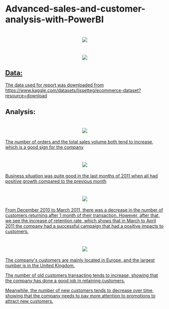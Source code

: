 # Advanced-sales-and-customer-analysis-with-PowerBI

<h1 align="center">
  <a href=""><img src="https://i.ibb.co/J57CyhP/PAGE1.png" </a>
</h1>

<h1 align="center">
  <a href=""><img src="https://i.ibb.co/zS38p4h/PAGE2.png" </a>
</h1>

## Data:
The data used for report was downloaded from https://www.kaggle.com/datasets/lissetteg/ecommerce-dataset?resource=download

## Analysis:

<h1 align="center">
  <a href=""><img src="https://i.ibb.co/LZjbrpx/sales-trend.png" </a>
</h1>

The number of orders and the total sales volume both tend to increase, which is a good sign for the company

<h1 align="center">
  <a href=""><img src="https://i.ibb.co/bXpxwdN/Retention-trend.png" </a>
</h1>

Business situation was quite good in the last months of 2011 when all had positive growth compared to the previous month

<h1 align="center">
  <a href=""><img src="https://i.ibb.co/LZjbrpx/sales-trend.png" </a>
</h1>

From December 2010 to March 2011, there was a decrease in the number of customers returning after 1 month of their transaction. However, after that, we see the increase of retention rate, which shows that in March to April 2011 the company had a successful campaign that had a positive impacts to customers.

<h1 align="center">
  <a href=""><img src="https://i.ibb.co/MChVx5P/new-old-cus-trend.png" </a>
</h1>

The company's customers are mainly located in Europe, and the largest number is in the United Kingdom.

The number of old customers transacting tends to increase, showing that the company has done a good job in retaining customers.

Meanwhile, the number of new customers tends to decrease over time, showing that the company needs to pay more attention to promotions to attract new customers.


